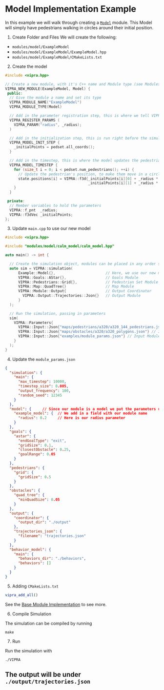 
# Model Implementation Example

In this example we will walk through creating a [`Model`](../implementation/model.md) module.
This Model will simply have pedestrians walking in circles around their initial position.

1. Create Folder and Files
  We will create the following: 
  - `modules/model/ExampleModel`
  - `modules/model/ExampleModel/ExampleModel.hpp`
  - `modules/model/ExampleModel/CMakeLists.txt`

2. Create the model
```C++
#include <vipra.hpp>

// Create a new module, with it's C++ name and Module type (see Modules page for other types)
VIPRA_NEW_MODULE(ExampleModel, Model) {
 public:
  // Give the module a name and set its type
  VIPRA_MODULE_NAME("ExampleModel")
  VIPRA_MODULE_TYPE(Model)

  // Add in the parameter registration step, this is where we tell VIPRA what parameters the module needs
  VIPRA_REGISTER_PARAMS ( 
    VIPRA_PARAM("radius", _radius);
  )

  // Add in the initialization step, this is run right before the simulation starts
  VIPRA_MODEL_INIT_STEP {
    _initialPoints = pedset.all_coords();
  }

  // Add in the timestep, this is where the model updates the pedestrians state
  VIPRA_MODEL_TIMESTEP {
    for (size_t i = 0; i < pedset.num_pedestrians(); ++i) {
      // Update the pedestrian's position, to make them move in a circle
      state.positions[i] = VIPRA::f3d{_initialPoints[i][0] + _radius * std::cos(deltaT * timestep),
                                      _initialPoints[i][1] + _radius * std::sin(deltaT * timestep)};
    }
  }

 private:
  // Member variables to hold the parameters
  VIPRA::f_pnt  _radius;
  VIPRA::f3dVec _initialPoints;
};
```

3. Update `main.cpp` to use our new model

```C++
#include <vipra.hpp>

#include "modules/model/calm_model/calm_model.hpp"

auto main() -> int {

  // Create the simulation object, modules can be placed in any order so long as they are all there
  auto sim = VIPRA::simulation(
      Example::Model{},                       // Here, we use our new model
      VIPRA::Goals::AStar{},                  // Goals Module
      VIPRA::Pedestrians::Grid{},             // Pedestrian Set Module
      VIPRA::Map::QuadTree{}                  // Map Module
      VIPRA::Module::Output{                  // Output Coordinator
        VIPRA::Output::Trajectories::Json{}   // Output Module
      }
  );

  // Run the simulation, passing in parameters
  sim(
    VIPRA::Parameters{
      VIPRA::Input::Json{"maps/pedestrians/a320/a320_144_pedestrians.json"}, // Input Module for pedestrians
      VIPRA::Input::Json{"maps/obstacles/a320/a320_polygons.json"} // Input Module for obstalces
      VIPRA::Input::Json{"examples/module_params.json"} // Input Module for loading the parameters
    }
  );
}
```

4. Update the `module_params.json`

```JSON
{
  "simulation": {
    "main": {
      "max_timestep": 10000,
      "timestep_size": 0.005,
      "output_frequency": 100,
      "random_seed": 12345
    }
  },
  "model": {     // Since our module is a model we put the parameters under the "model" field
    "example_model": {  // We add in a field with our module name
      "radius": 0.2     // Here is our radius parameter
    }
  },
  "goals": {
    "astar": {
      "endGoalType": "exit",
      "gridSize": 0.1,
      "closestObstacle": 0.25,
      "goalRange": 0.05
    }
  },
  "pedestrians": {
    "grid": {
      "gridSize": 0.5
    }
  },
  "obstacles": {
    "quad_tree": {
      "minQuadSize": 0.05
    }
  },
  "output": {
    "coordinator": {
      "output_dir": "./output"
    },
    "trajectories_json": {
      "filename": "trajectories.json"
    }
  },
  "behavior_model": {
    "main": {
      "behaviors_dir": "./behaviors",
      "behaviors": []
    }
  }
}
```

5. Adding `CMakeLists.txt`

```CMake
vipra_add_all()
```

See the [Base Module Implementation](../implementation/module.md) to see more.

6. Compile Simulation

The simulation can be compiled by running
```
make
```

7. Run

Run the simulation with
```
./VIPRA
```

The output will be under `./output/trajectories.json`
---